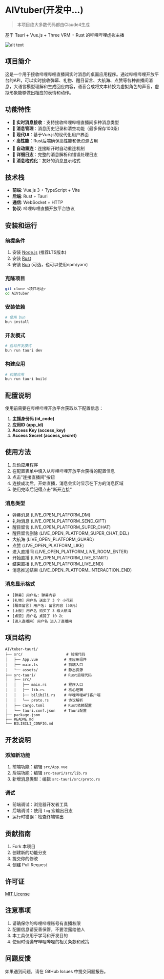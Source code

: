 # AIVtuber(开发中...)

> 本项目绝大多数代码都由Claude4生成

基于 Tauri + Vue.js + Three VRM + Rust 的哔哩哔哩虚拟主播

![alt text](app.png)


## 项目简介

这是一个用于接收哔哩哔哩直播间实时消息的桌面应用程序。通过哔哩哔哩开放平台的API，可以实时接收弹幕、礼物、醒目留言、大航海、点赞等各种直播间消息，大语言模型理解和生成回应内容，语音合成将文本转换为虚拟角色的声音，虚拟形象能够做出相应的表情和动作。

## 功能特性

- 🎯 **实时消息接收**：支持接收哔哩哔哩直播间多种消息类型
- 💾 **消息管理**：消息历史记录和清空功能（最多保存100条）
- 🎨 **现代UI**：基于Vue.js的现代化用户界面
- ⚡ **高性能**：Rust后端确保高性能和低资源占用
- 🔄 **自动重连**：连接断开时自动重连机制
- 📝 **详细日志**：完整的消息解析和错误处理日志
- 🎪 **消息格式化**：友好的消息显示格式

## 技术栈

- **前端**: Vue.js 3 + TypeScript + Vite
- **后端**: Rust + Tauri
- **通信**: WebSocket + HTTP
- **协议**: 哔哩哔哩直播开放平台协议

## 安装和运行

### 前提条件

1. 安装 [Node.js](https://nodejs.org/) (推荐LTS版本)
2. 安装 [Rust](https://rustup.rs/)
3. 安装 [Bun](https://bun.sh/) (可选，也可以使用npm/yarn)

### 克隆项目

```bash
git clone <项目地址>
cd AIVtuber
```

### 安装依赖

```bash
# 使用 bun
bun install
```

### 开发模式

```bash
# 启动开发模式
bun run tauri dev
```

### 构建应用

```bash
# 构建应用
bun run tauri build
```

## 配置说明

使用前需要在哔哩哔哩开放平台获取以下配置信息：

1. **主播身份码 (id_code)**
2. **应用ID (app_id)**
3. **Access Key (access_key)**
4. **Access Secret (access_secret)**

## 使用方法

1. 启动应用程序
2. 在配置表单中填入从哔哩哔哩开放平台获得的配置信息
3. 点击"连接直播间"按钮
4. 连接成功后，开始直播，消息会实时显示在下方的消息区域
5. 使用完毕后记得点击"断开连接"

### 消息类型

- 弹幕消息 (LIVE_OPEN_PLATFORM_DM)
- 礼物消息 (LIVE_OPEN_PLATFORM_SEND_GIFT)
- 醒目留言 (LIVE_OPEN_PLATFORM_SUPER_CHAT)
- 醒目留言删除 (LIVE_OPEN_PLATFORM_SUPER_CHAT_DEL)
- 大航海 (LIVE_OPEN_PLATFORM_GUARD)
- 点赞 (LIVE_OPEN_PLATFORM_LIKE)
- 进入直播间 (LIVE_OPEN_PLATFORM_LIVE_ROOM_ENTER)
- 开始直播 (LIVE_OPEN_PLATFORM_LIVE_START)
- 结束直播 (LIVE_OPEN_PLATFORM_LIVE_END)
- 消息推送结束 (LIVE_OPEN_PLATFORM_INTERACTION_END)

### 消息显示格式

- `[弹幕] 用户名: 弹幕内容`
- `[礼物] 用户名 送出了 3 个 小花花`
- `[醒目留言] 用户名: 留言内容 (50元)`
- `[上舰] 用户名 购买了 3 级大航海`
- `[点赞] 用户名 点赞了 10 次`
- `[进入直播间] 用户名 进入了直播间`

## 项目结构

```
AIVtuber-tauri/
├── src/                    # 前端代码
│   ├── App.vue            # 主应用组件
│   ├── main.ts            # 前端入口
│   └── assets/            # 静态资源
├── src-tauri/             # Rust后端代码
│   ├── src/
│   │   ├── main.rs        # 程序入口
│   │   ├── lib.rs         # 核心逻辑
│   │   ├── bilibili.rs    # 哔哩哔哩API客户端
│   │   └── proto.rs       # 协议解析
│   ├── Cargo.toml         # Rust依赖配置
│   └── tauri.conf.json    # Tauri配置
├── package.json
├── README.md
└── BILIBILI_CONFIG.md
```

## 开发说明

### 添加新功能

1. 前端功能：编辑 `src/App.vue`
2. 后端功能：编辑 `src-tauri/src/lib.rs`
3. 新增消息类型：编辑 `src-tauri/src/proto.rs`

### 调试

- 前端调试：浏览器开发者工具
- 后端调试：使用 `log` 宏输出日志
- 运行时错误：检查终端输出

## 贡献指南

1. Fork 本项目
2. 创建新的功能分支
3. 提交你的修改
4. 创建 Pull Request

## 许可证

[MIT License](LICENSE)

## 注意事项

1. 请确保你的哔哩哔哩账号有直播权限
2. 配置信息请妥善保管，不要泄露给他人
3. 本工具仅用于学习和开发目的
4. 使用时请遵守哔哩哔哩的相关条款和政策

## 问题反馈

如果遇到问题，请在 GitHub Issues 中提交问题报告。

